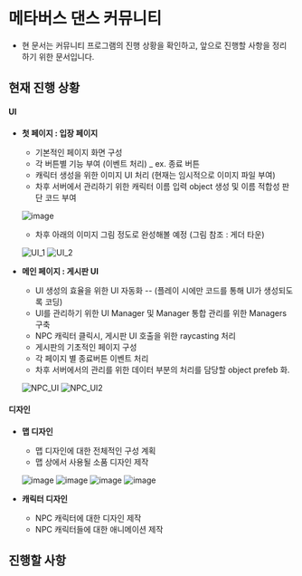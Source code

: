 
# 메타버스 댄스 커뮤니티

* 현 문서는 커뮤니티 프로그램의 진행 상황을 확인하고, 앞으로 진행할 사항을 정리하기 위한 문서입니다. 

##  현재 진행 상황

#### UI
  * __첫 페이지 : 입장 페이지__
    - 기본적인 페이지 화면 구성
    - 각 버튼별 기능 부여 (이벤트 처리) _ ex. 종료 버튼
    - 캐릭터 생성을 위한 이미지 UI 처리 (현재는 임시적으로 이미지 파일 부여)
    - 차후 서버에서 관리하기 위한 캐릭터 이름 입력 object 생성 및 이름 적합성 판단 코드 부여
    
    

     ![image](https://user-images.githubusercontent.com/88349821/179867247-abefb6ee-0a94-4031-bd0a-7e631b1770c3.png)
     
     * 차후 아래의 이미지 그림 정도로 완성해볼 예정 (그림 참조 : 게더 타운)
     
     ![UI_1](https://user-images.githubusercontent.com/88349821/179868547-6de67c12-fd59-4aff-80a7-98b06ae564b9.png)
     ![UI_2](https://user-images.githubusercontent.com/88349821/179868565-d0187983-a14e-4536-aee2-c13dd4c58d7e.png)


  * __메인 페이지 : 게시판 UI__
    - UI 생성의 효율을 위한 UI 자동화 -- (플레이 시에만 코드를 통해 UI가 생성되도록 코딩)
    - UI를 관리하기 위한 UI Manager 및 Manager 통합 관리를 위한 Managers 구축
    - NPC 캐릭터 클릭시, 게시판 UI 호출을 위한 raycasting 처리
    - 게시판의 기초적인 페이지 구성
    - 각 페이지 별 종료버튼 이벤트 처리
    - 차후 서버에서의 관리를 위한 데이터 부분의 처리를 담당할 object prefeb 화.

     
     ![NPC_UI](https://user-images.githubusercontent.com/88349821/179868934-bcabe13b-4735-46d6-aa35-daa0f11e92f3.png)
     ![NPC_UI2](https://user-images.githubusercontent.com/88349821/179868945-85e4574e-89a6-4fd8-9122-e3331f3c0523.png)



#### 디자인
  * __맵 디자인__
    - 맵 디자인에 대한 전체적인 구성 계획
    - 맵 상에서 사용될 소품 디자인 제작

     ![image](https://user-images.githubusercontent.com/88349821/179869228-af385100-c409-4611-a080-f5498c381158.png)
     ![image](https://user-images.githubusercontent.com/88349821/179869246-7c62da60-01c6-4d95-aef7-3fded13a4a73.png)
     ![image](https://user-images.githubusercontent.com/88349821/179869258-73e34cc1-59cf-4019-bd6e-2a2e648fb3bf.png)
     ![image](https://user-images.githubusercontent.com/88349821/179869266-9aa1a26b-30e5-42be-927b-074c65bcb562.png)

    
  * __캐릭터 디자인__
    - NPC 캐릭터에 대한 디자인 제작
    - NPC 캐릭터들에 대한 애니메이션 제작



## 진행할 사항
